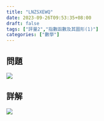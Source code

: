 ```yaml
---
title: "LNZSXEWQ"
date: 2023-09-26T09:53:35+08:00
draft: false
tags: ["評量2","指數函數及其圖形(1)"]
categories: ["數學"]
---
```

<!--more-->

## 問題
<img src="/posts/solution/LNZSXEWQ-q.png">

## 詳解
<img src="/posts/solution/LNZSXEWQ-sol.png">

